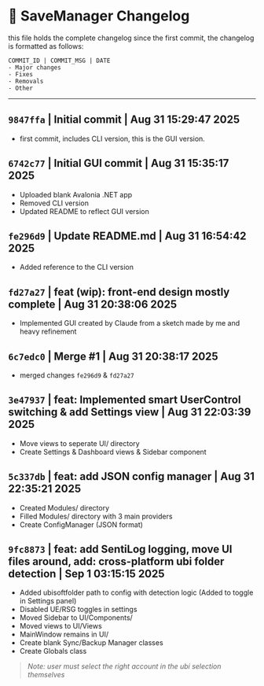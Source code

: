 # 📓 SaveManager Changelog
this file holds the complete changelog since the first commit, the changelog is formatted as follows:

```
COMMIT_ID | COMMIT_MSG | DATE 
- Major changes
- Fixes
- Removals
- Other
```

---

## ``9847ffa`` | Initial commit | Aug 31 15:29:47 2025
- first commit, includes CLI version, this is the GUI version.

## ``6742c77`` | Initial GUI commit | Aug 31 15:35:17 2025 
- Uploaded blank Avalonia .NET app
- Removed CLI version
- Updated README to reflect GUI version

## ``fe296d9`` | Update README.md | Aug 31 16:54:42 2025
- Added reference to the CLI version

## ``fd27a27`` | feat (wip): front-end design mostly complete | Aug 31 20:38:06 2025
- Implemented GUI created by Claude from a sketch made by me and heavy refinement

## ``6c7edc0`` | Merge #1 | Aug 31 20:38:17 2025
- merged changes ``fe296d9`` & ``fd27a27``

## ``3e47937`` | feat: Implemented smart UserControl switching & add Settings view | Aug 31 22:03:39 2025
- Move views to seperate UI/ directory
- Create Settings & Dashboard views & Sidebar component

## ``5c337db`` | feat: add JSON config manager | Aug 31 22:35:21 2025
- Created Modules/ directory
- Filled Modules/ directory with 3 main providers
- Create ConfigManager (JSON format)

## ``9fc8873`` | feat: add SentiLog logging, move UI files around, add: cross-platform ubi folder detection | Sep 1 03:15:15 2025 
- Added ubisoftfolder path to config with detection logic (Added to toggle in Settings panel)
- Disabled UE/RSG toggles in settings
- Moved Sidebar to UI/Components/
- Moved views to UI/Views
- MainWindow remains in UI/
- Create blank Sync/Backup Manager classes
- Create Globals class 
> _Note: user must select the right account in the ubi selection themselves_